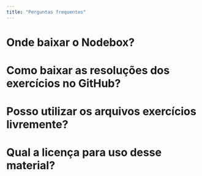 ```yaml
---
title: "Perguntas frequentes"
---
```


# Onde baixar o Nodebox?


# Como baixar as resoluções dos exercícios no GitHub?


# Posso utilizar os arquivos exercícios livremente?


# Qual a licença para uso desse material?

